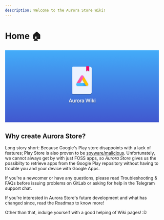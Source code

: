 ```yaml
---
description: Welcome to the Aurora Store Wiki!
---
```


# Home 🏠

![](.gitbook/assets/wiki.png)

## **Why create Aurora Store?**

Long story short: Because Google's Play store disappoints with a lack of features; Play Store is also proven to be [spyware/malicious](https://www.gnu.org/proprietary/malware-google.html). Unfortunately, we cannot always get by with just FOSS apps, so _Aurora Store_ gives us the possibilty to retrieve apps from the Google Play repository without having to trouble you and your device with Google Apps.

If you're a newcomer or have any questions, please read Troubleshooting & FAQs before issuing problems on GitLab or asking for help in the Telegram support chat.

If you're interested in Aurora Store's future development and what has changed since, read the Roadmap to know more!​

Other than that, indulge yourself with a good helping of Wiki pages!  :D

